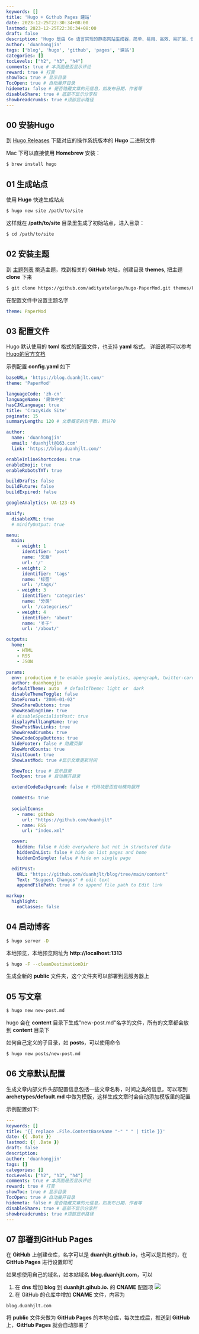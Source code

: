 ```yaml
---
keywords: []
title: 'Hugo + Github Pages 建站'
date: 2023-12-25T22:30:34+08:00
lastmod: 2023-12-25T22:30:34+08:00
draft: false
description: 'Hugo 是由 Go 语言实现的静态网站生成器，简单、易用、高效、易扩展、快速部署。'
author: 'duanhongjin'
tags: ['blog', 'hugo', 'github', 'pages', '建站']
categories: []
tocLevels: ["h2", "h3", "h4"]
comments: true # 本页面是否显示评论
reward: true # 打赏
showToc: true # 显示目录
TocOpen: true # 自动展开目录
hidemeta: false # 是否隐藏文章的元信息，如发布日期、作者等
disableShare: true # 底部不显示分享栏
showbreadcrumbs: true #顶部显示路径
---
```


## 00 安装Hugo
到 [Hugo Releases](https://github.com/gohugoio/hugo/releases) 下载对应的操作系统版本的 **Hugo** 二进制文件  

Mac 下可以直接使用 **Homebrew** 安装：

```bash
$ brew install hugo
```

## 01 生成站点
使用 **Hugo** 快速生成站点

```bash
$ hugo new site /path/to/site
```

这样就在 **/path/to/site** 目录里生成了初始站点，进入目录：

```bash
$ cd /path/to/site
```

## 02 安装主题

到 [主题列表](https://www.gohugo.org/theme/) 挑选主题，找到相关的 **GitHub** 地址，创建目录 **themes**, 把主题 **clone** 下来

```bash
$ git clone https://github.com/adityatelange/hugo-PaperMod.git themes/PaperMod
```

在配置文件中设置主题名字

```yaml
theme: PaperMod
```

## 03 配置文件

Hugo 默认使用的 **toml** 格式的配置文件，也支持 **yaml** 格式。 详细说明可以参考 [Hugo的官方文档](https://gohugo.io/getting-started/configuration/)

示例配置 **config.yaml** 如下

```yaml
baseURL: 'https://blog.duanhjlt.com/'
theme: 'PaperMod'

languageCode: 'zh-cn'
languageName: '简体中文'
hasCJKLanguage: true
title: 'CrazyKids Site'
paginate: 15
summaryLength: 120 # 文章概览的自字数，默认70

author:
  name: 'duanhongjin'
  email: 'duanhjlt@163.com'
  link: 'https://blog.duanhjlt.com/'

enableInlineShortcodes: true
enableEmoji: true
enableRobotsTXT: true

buildDrafts: false
buildFuture: false
buildExpired: false

googleAnalytics: UA-123-45

minify:
  disableXML: true
  # minifyOutput: true

menu:
  main:
    - weight: 1
      identifier: 'post'
      name: '文章'
      url: '/'
    - weight: 2
      identifier: 'tags'
      name: '标签'
      url: '/tags/'
    - weight: 3
      identifier: 'categories'
      name: '分类'
      url: '/categories/'
    - weight: 4
      identifier: 'about'
      name: '关于'
      url: '/about/'

outputs:
  home:
    - HTML
    - RSS
    - JSON

params:
  env: production # to enable google analytics, opengraph, twitter-cards and schema.
  author: duanhongjin
  defaultTheme: auto  # defaultTheme: light or  dark
  disableThemeToggle: false
  DateFormat: "2006-01-02"
  ShowShareButtons: true
  ShowReadingTime: true
  # disableSpecialistPost: true
  displayFullLangName: true
  ShowPostNavLinks: true
  ShowBreadCrumbs: true
  ShowCodeCopyButtons: true
  hideFooter: false # 隐藏页脚
  ShowWordCounts: true
  VisitCount: true
  ShowLastMod: true #显示文章更新时间

  ShowToc: true # 显示目录
  TocOpen: true # 自动展开目录

  extendCodeBackground: false # 代码块是否自动横向展开

  comments: true
  
  socialIcons:
    - name: github
      url: "https://github.com/duanhjlt"
    - name: RSS
      url: "index.xml"

  cover:
    hidden: false # hide everywhere but not in structured data
    hiddenInList: false # hide on list pages and home
    hiddenInSingle: false # hide on single page

  editPost:
    URL: "https://github.com/duanhjlt/blog/tree/main/content"
    Text: "Suggest Changes" # edit text
    appendFilePath: true # to append file path to Edit link

markup:
  highlight:
    noClasses: false
```

## 04 启动博客

```bash
$ hugo server -D
```

本地预览，本地预览网址为 **http://localhost:1313**

```bash
$ hugo -F --cleanDestinationDir
```

生成全新的 **public** 文件夹，这个文件夹可以部署到云服务器上  

## 05 写文章

```bash
$ hugo new new-post.md
```

hugo 会在 **content** 目录下生成"new-post.md"名字的文件，所有的文章都会放到 **content** 目录下  

如何自己定义的子目录，如 **posts**，可以使用命令

```bash
$ hugo new posts/new-post.md
```

## 06 文章默认配置
生成文章内部文件头部配置信息包括一些文章名称，时间之类的信息，可以写到 **archetypes/default.md** 中做为模版，这样生成文章时会自动添加模版里的配置  

示例配置如下:

```yaml
---
keywords: []
title: '{{ replace .File.ContentBaseName "-" " " | title }}'
date: {{ .Date }}
lastmod: {{ .Date }}
draft: false
description: 
author: 'duanhongjin'
tags: []
categories: []
tocLevels: ["h2", "h3", "h4"]
comments: true # 本页面是否显示评论
reward: true # 打赏
showToc: true # 显示目录
TocOpen: true # 自动展开目录
hidemeta: false # 是否隐藏文章的元信息，如发布日期、作者等
disableShare: true # 底部不显示分享栏
showbreadcrumbs: true #顶部显示路径
---
```

## 07 部署到GitHub Pages
在 **GitHub** 上创建仓库，名字可以是 **duanhjlt.github.io**，也可以是其他的，在 **GitHub Pages** 进行设置即可  

如果想使用自己的域名，如本站域名 **blog.duanhjlt.com**，可以
1. 在 **dns** 增加 **blog** 到 **duanhjlt.gihub.io.** 的 **CNAME** 配置项
![](cname.jpg)
2. 在 GitHub 的仓库中增加 **CNAME** 文件，内容为

```
blog.duanhjlt.com
``` 

将 **public** 文件夹做为 **GitHub Pages** 的本地仓库，每次生成后，推送到 **GitHub** 上，**GitHub Pages** 就会自动部署了
